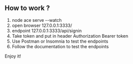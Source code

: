 ## How to work ?

1. node ace serve --watch
2. open browser 127.0.0.1:3333/
3. endpoint 127.0.0.1:3333/api/signin
4. Take token and put in header Authorization Bearer token
5. Use Postman or Insomnia to test the endpoints
6. Follow the documentation to test the endpoints

Enjoy it!

